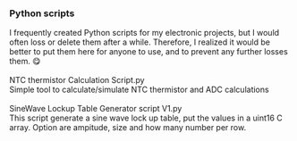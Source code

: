 <h3>Python scripts</h3>
I frequently created Python scripts for my electronic projects, but I would often loss or delete them after a while. Therefore, I realized it would be better to put  them here for anyone to use, and to prevent any further losses them. 😋
<br />
<br />NTC thermistor Calculation Script.py
<br />Simple tool to calculate/simulate NTC thermistor and ADC calculations
<br />
<br />SineWave Lockup Table Generator script V1.py
<br />This script generate a sine wave lock up table, put the values in a uint16 C array. Option are ampitude, size and how many number per row.
